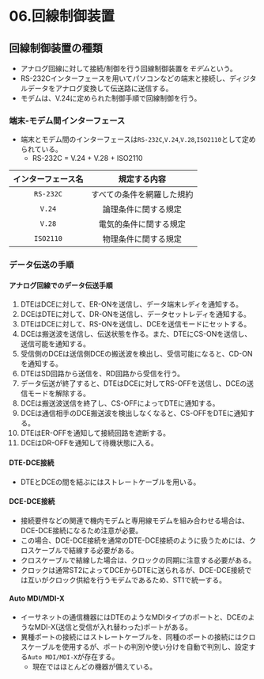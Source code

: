 06.回線制御装置
===

## 回線制御装置の種類

- アナログ回線に対して接続/制御を行う回線制御装置を*モデム*という。
- RS-232Cインターフェースを用いてパソコンなどの端末と接続し、ディジタルデータをアナログ変換して伝送路に送信する。
- モデムは、V.24に定められた制御手順で回線制御を行う。

### 端末-モデム間インターフェース

- 端末とモデム間のインターフェースは`RS-232C`,`V.24`,`V.28`,`ISO2110`として定められている。
  - RS-232C = V.24 + V.28 + ISO2110

|インターフェース名|規定する内容                     |
|:----------------:|:-------------------------------:|
|`RS-232C`         |すべての条件を網羅した規約       |
|`V.24`            |論理条件に関する規定             |
|`V.28`            |電気的条件に関する規定           |
|`ISO2110`         |物理条件に関する規定             |

### データ伝送の手順

#### アナログ回線でのデータ伝送手順

1. DTEはDCEに対して、ER-ONを送信し、データ端末レディを通知する。
2. DCEはDTEに対して、DR-ONを送信し、データセットレディを通知する。
3. DTEはDCEに対して、RS-ONを送信し、DCEを送信モードにセットする。
4. DCEは搬送波を送信し、伝送状態を作る。また、DTEにCS-ONを送信し、送信可能を通知する。
5. 受信側のDCEは送信側DCEの搬送波を検出し、受信可能になると、CD-ONを通知する。
6. DTEはSD回路から送信を、RD回路から受信を行う。
7. データ伝送が終了すると、DTEはDCEに対してRS-OFFを送信し、DCEの送信モードを解除する。
8. DCEは搬送波送信を終了し、CS-OFFによってDTEに通知する。
9. DCEは通信相手のDCE搬送波を検出しなくなると、CS-OFFをDTEに通知する。
10. DTEはER-OFFを通知して接続回路を遮断する。
11. DCEはDR-OFFを通知して待機状態に入る。

#### DTE-DCE接続

- DTEとDCEの間を結ぶにはストレートケーブルを用いる。

#### DCE-DCE接続

- 接続要件などの関連で機内モデムと専用線モデムを組み合わせる場合は、DCE-DCE接続になるため注意が必要。
- この場合、DCE-DCE接続を通常のDTE-DCE接続のように扱うためには、クロスケーブルで結線する必要がある。
- クロスケーブルで結線した場合は、クロックの同期に注意する必要がある。
- クロックは通常ST2によってDCEからDTEに送られるが、DCE-DCE接続では互いがクロック供給を行うモデムであるため、ST1で統一する。

#### Auto MDI/MDI-X

- イーサネットの通信機器にはDTEのようなMDIタイプのポートと、DCEのようなMDI-X(送信と受信が入れ替わった)ポートがある。
- 異種ポートの接続にはストレートケーブルを、同種のポートの接続にはクロスケーブルを使用するが、ポートの判別や使い分けを自動で判別し、設定する`Auto MDI/MDI-X`が存在する。
  - 現在ではほとんどの機器が備えている。
